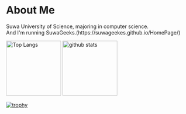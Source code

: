<h1>
  About Me
</h1>
<p>
  Suwa University of Science, majoring in computer science.<br>
  And I'm running SuwaGeeks.(https://suwageekes.github.io/HomePage/) 
</p>

<p align="left"> 
  <img alt="Top Langs" height="150px" src="https://github-readme-stats.vercel.app/api/top-langs/?username=mochi-yu&layout=compact&show_icons=true&theme=synthwave&" />
  <img alt="github stats" height="150px" src="https://github-readme-stats.vercel.app/api?username=mochi-yu&show_icons=ture&count_private=false&theme=synthwave" />
</p>

[![trophy](https://github-profile-trophy.vercel.app/?username=mochi-yu&theme=onedark&column=7&theme=synthwave
)](https://github.com/ryo-ma/github-profile-trophy)
